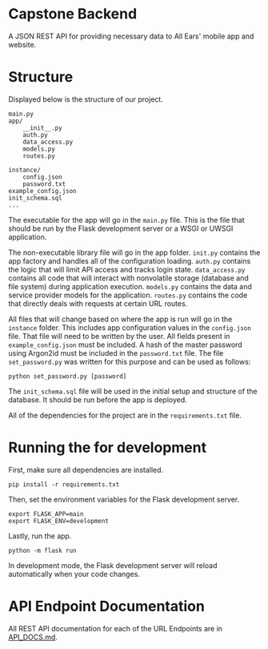 # Capstone Backend

A JSON REST API for providing necessary data to All Ears' mobile app and website.

# Structure

Displayed below is the structure of our project.

    main.py
    app/
        __init__.py
        auth.py
        data_access.py
        models.py
        routes.py

    instance/
        config.json
        password.txt
    example_config.json
    init_schema.sql
    ...

The executable for the app will go in the `main.py` file. This is the file that should be run by the Flask development server or a WSGI or UWSGI application.

The non-executable library file will go in the app folder. `init.py` contains the app factory and handles all of the configuration loading. `auth.py` contains the logic that will limit API access and tracks login state. `data_access.py` contains all code that will interact with nonvolatile storage (database and file system) during application execution. `models.py` contains the data and service provider models for the application. `routes.py` contains the code that directly deals with requests at certain URL routes.

All files that will change based on where the app is run will go in the `instance` folder. This includes app configuration values in the `config.json` file. That file will need to be written by the user. All fields present in `example_config.json` must be included. A hash of the master password using Argon2id must be included in the `password.txt` file. The file `set_password.py` was written for this purpose and can be used as follows:

    python set_password.py [password]

The `init_schema.sql` file will be used in the initial setup and structure of the database. It should be run before the app is deployed.

All of the dependencies for the project are in the `requirements.txt` file.

# Running the for development

First, make sure all dependencies are installed.

    pip install -r requirements.txt

Then, set the environment variables for the Flask development server.

    export FLASK_APP=main
    export FLASK_ENV=development

Lastly, run the app.

    python -m flask run

In development mode, the Flask development server will reload automatically when your code changes.

# API Endpoint Documentation

All REST API documentation for each of the URL Endpoints are in [API_DOCS.md](./API_DOCS.md).
